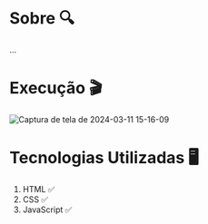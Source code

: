 # Sobre 🔍

...

# Execução 🎬

![Captura de tela de 2024-03-11 15-16-09](https://github.com/edsonaraujoneto/cadastro-de-dados-pda/assets/137104822/c5c81834-7a7b-40d7-93a5-682639a54ce2)



# Tecnologias Utilizadas 🖥

1. HTML ✅
2. CSS ✅
3. JavaScript ✅










   




